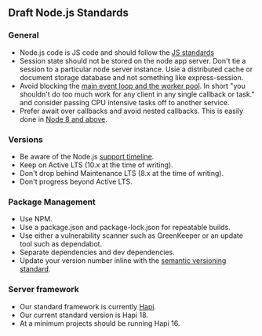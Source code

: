 ## Draft Node.js Standards

### General
* Node.js code is JS code and should follow the [JS standards](javascript.md)
* Session state should not be stored on the node app server. Don't tie a session to a particular node server instance. Usie a distributed cache or document storage database and not something like express-session. 
* Avoid blocking the [main event loop and the worker pool](https://nodejs.org/en/docs/guides/dont-block-the-event-loop/). In short "you shouldn't do too much work for any client in any single callback or task." and consider passing CPU intensive tasks off to another service.
* Prefer await over callbacks and avoid nested callbacks. This is easily done in [Node 8 and above](https://nodejs.org/api/util.html#util_util_promisify_original).

### Versions

* Be aware of the Node.js [support timeline](https://nodejs.org/en/about/releases).
* Keep on Active LTS (10.x at the time of writing).
* Don't drop behind Maintenance LTS (8.x at the time of writing).
* Don't progress beyond Active LTS.

### Package Management
* Use NPM.
* Use a package.json and package-lock.json for repeatable builds.
* Use either a vulnerability scanner such as GreenKeeper or an update tool such as dependabot.
* Separate dependencies and dev dependencies.
* Update your version number inline with the [semantic versioning standard](https://semver.org/).

### Server framework
* Our standard framework is currently [Hapi](https://hapijs.com/).
* Our current standard version is Hapi 18.
* At a minimum projects should be running Hapi 16.
